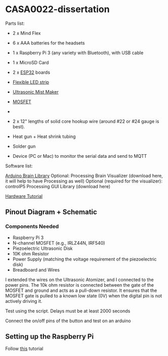 # CASA0022-dissertation


Parts list:

- 2 x Mind Flex
- 6 x AAA batteries for the headsets
- 1 x Raspberry Pi 3 (any variety with Bluetooth), with USB cable
- 1 x MicroSD Card 
- 2 x [ESP32](https://wiki.dfrobot.com/FireBeetle_Board_ESP32_E_SKU_DFR0654) boards
- [Flexible LED strip](https://shop.pimoroni.com/products/flexible-rgbw-led-strip-neopixel-ws2812-sk6812-compatible?variant=30260032733267)
- [Ultrasonic Mist Maker](https://www.amazon.co.uk/dp/B0CY2FSGDD?psc=1&ref=ppx_yo2ov_dt_b_product_details)
- [MOSFET](https://cdn.sparkfun.com/datasheets/Components/General/FQP30N06L.pdf)
- 


- 2 x 12" lengths of solid core hookup wire (around #22 or #24 gauge is best).
- Heat gun + Heat shrink tubing
- Solder gun

- Device (PC or Mac) to monitor the serial data and send to MQTT


Software list:

[Arduino Brain Library](https://github.com/kitschpatrol/Brain) 
Optional: Processing Brain Visualizer (download here, it will help to have Processing as well)
Optional (required for the visualizer): controlP5 Processing GUI Library (download here)

[Hardware Tutorial](https://frontiernerds.com/brain-hack)

## Pinout Diagram + Schematic 
### Components Needed
- Raspberry Pi 3
- N-channel MOSFET (e.g., IRLZ44N, IRF540)
- Piezoelectric Ultrasonic Disk
- 10K ohm Resistor 
- Power Supply (matching the voltage requirement of the piezoelectric disk)
- Breadboard and Wires

I extended the wires on the Ultrasonic Atomizer, and I connected to the power pins. 
The 10k ohm resistor is connected between the gate of the MOSFET and ground and acts as a pull-down resistor. It ensures that the MOSFET gate is pulled to a known low state (0V) when the digital pin is not actively driving it. 

Test using the script. Delays must be at least 2000 seconds 

Connect the on/off pins of the button and test on an arduino 





## Setting up the Raspberry Pi 
Follow [this](https://www.tomshardware.com/reviews/raspberry-pi-headless-setup-how-to,6028.html) tutorial 


